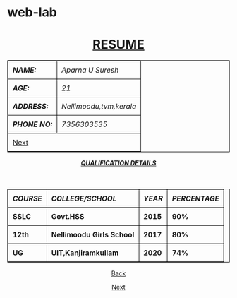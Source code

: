 # web-lab
<html>
<head>
<tittle><h1><center><b><u>RESUME</center></b></u></h1></tittle>
<body>
<center>
<table align="width:100%">
<tr>
<th><i>NAME:</i></th>
<td><i> Aparna U Suresh</i></td>
</tr>
<tr>
<th><i>AGE:</i></th>
<td><i> 21</i></td>
</tr>
<tr>
<th><i>ADDRESS:</i></th>
<td><i> Nellimoodu,tvm,kerala</i></td>
</tr>
<tr>
<th><i>PHONE NO:</i></th>
<td><i> 7356303535</i></td>
</tr>
<tr>
<td colspan="2"><a href="exercise-1_second.html">Next</a></td>
</tr>
</table>
</center>
</body>
</html>
<html>
<head>
<tittle><center><b><i><u>QUALIFICATION DETAILS</u></center></b></i></tittle>
<br>
<br>
<style>
table,th,td
{
border:1px solid black;
border-collapse:collapse;
}
th,td
{
padding:10px;
text-align:left;
}
</style>
</head>
<body>
<table align="center">

<tr>
<tbody>
<th><i>COURSE</i></th>
<th><i>COLLEGE/SCHOOL</i></th>
<th><i>YEAR</i></th>
<th><i>PERCENTAGE</i></th>
</tr>
<tr>
<th>SSLC</th>
<th>Govt.HSS</th>
<th>2015</th>
<th>90%</th>
</tr>
<tr>
<th>12th</th>
<th>Nellimoodu Girls School</th>
<th>2017</th>
<th>80%</th>
</tr>
<tr>
<th>UG</th>
<th>UIT,Kanjiramkullam</th>
<th>2020</th>
<th>74%</th>
</tr>
</tbody>
</table>
<center>
<a href="exercise-1_index.html">Back</a>

<a href="exercise-1_third.html">Next</a>
</center>
</body>
</html>
